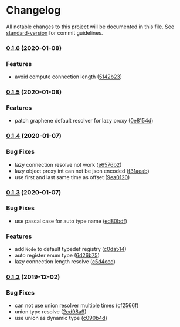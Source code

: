 # Changelog

All notable changes to this project will be documented in this file. See [standard-version](https://github.com/conventional-changelog/standard-version) for commit guidelines.

### [0.1.6](https://github.com/NateScarlet/graphene-resolver/compare/v0.1.5...v0.1.6) (2020-01-08)


### Features

* avoid compute connection length ([5142b23](https://github.com/NateScarlet/graphene-resolver/commit/5142b23))

### [0.1.5](https://github.com/NateScarlet/graphene-resolver/compare/v0.1.4...v0.1.5) (2020-01-08)


### Features

* patch graphene default resolver for lazy proxy ([0e8154d](https://github.com/NateScarlet/graphene-resolver/commit/0e8154d))

### [0.1.4](https://github.com/NateScarlet/graphene-resolver/compare/v0.1.3...v0.1.4) (2020-01-07)


### Bug Fixes

* lazy connection resolve not work ([e6576b2](https://github.com/NateScarlet/graphene-resolver/commit/e6576b2))
* lazy object proxy int can not be json encoded ([f31aeab](https://github.com/NateScarlet/graphene-resolver/commit/f31aeab))
* use first and last same time as offset ([9ea0120](https://github.com/NateScarlet/graphene-resolver/commit/9ea0120))

### [0.1.3](https://github.com/NateScarlet/graphene-resolver/compare/v0.1.2...v0.1.3) (2020-01-07)


### Bug Fixes

* use pascal case for auto type name ([ed80bdf](https://github.com/NateScarlet/graphene-resolver/commit/ed80bdf))


### Features

* add `Node` to default typedef registry ([c0da514](https://github.com/NateScarlet/graphene-resolver/commit/c0da514))
* auto register enum type ([6d26b75](https://github.com/NateScarlet/graphene-resolver/commit/6d26b75))
* lazy connection length resolve ([c5d4ccd](https://github.com/NateScarlet/graphene-resolver/commit/c5d4ccd))

### [0.1.2](https://github.com/NateScarlet/graphene-resolver/compare/v0.1.1...v0.1.2) (2019-12-02)


### Bug Fixes

* can not use union resolver multiple times ([cf2566f](https://github.com/NateScarlet/graphene-resolver/commit/cf2566fff3b7bbb103e5a1f5d9419a1af0c0086f))
* union type resolve ([2cd98a9](https://github.com/NateScarlet/graphene-resolver/commit/2cd98a933cf67eeb84e5359f53c352ab0486e4b5))
* use union as dynamic type ([c090b4d](https://github.com/NateScarlet/graphene-resolver/commit/c090b4d7e9f92a7bfd7a057ee27a4edfab5fbf4c))
